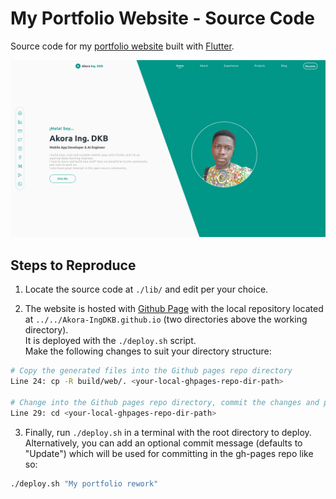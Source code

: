 # My Portfolio Website - Source Code

Source code for my [portfolio website](https://akora-ingdkb.me) built with [Flutter](https://flutter.dev).

<img src="./assets/images/shot_home.png" alt="Homepage" />

## Steps to Reproduce
1. Locate the source code at `./lib/` and edit per your choice.

2. The website is hosted with [Github Page](https://pages.github.com/) with the local repository located at `../../Akora-IngDKB.github.io` (two directories above the working directory).  
It is deployed with the `./deploy.sh` script.  
Make the following changes to suit your directory structure:
```bash
# Copy the generated files into the Github pages repo directory
Line 24: cp -R build/web/. <your-local-ghpages-repo-dir-path>

# Change into the Github pages repo directory, commit the changes and push
Line 29: cd <your-local-ghpages-repo-dir-path>
```

3. Finally, run `./deploy.sh` in a terminal with the root directory to deploy.  
Alternatively, you can add an optional commit message (defaults to "Update") which will be used for committing in the gh-pages repo like so:
```bash
./deploy.sh "My portfolio rework"
```